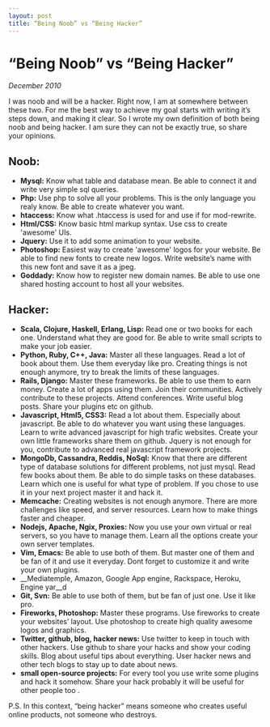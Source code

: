 ```yaml
---
layout: post
title: “Being Noob” vs “Being Hacker”
---
```


“Being Noob” vs “Being Hacker”
==============================

_December 2010_

I was noob and will be a hacker. 
Right now, I am at somewhere between these two. 
For me the best way to achieve my goal starts with writing it’s steps down, and making it clear. 
So I wrote my own definition of both being noob and being hacker. 
I am sure they can not be exactly true, so share your opinions.  

Noob:
-----

* __Mysql:__ Know what table and database mean. Be able to connect it and write very simple sql queries. 
* __Php:__ Use php to solve all your problems. This is the only language you realy know. Be able to create whatever you want.
* __htaccess:__ Know what .htaccess is used for and use if for mod-rewrite.
* __Html/CSS:__ Know basic html markup syntax. Use css to create 'awesome' UIs.
* __Jquery:__ Use it to add some animation to your website. 
* __Photoshop:__ Easiest way to create 'awesome' logos for your website. Be able to find new fonts to create new logos. Write website’s name with this new font and save it as a jpeg.
* __Goddady:__ Know how to register new domain names.  Be able to use one shared hosting account to host all your websites.

Hacker:
-------

* __Scala, Clojure, Haskell, Erlang, Lisp:__ Read one or two books for each one. Understand what they are good for. Be able to write small scripts to make your job easier. 
* __Python, Ruby, C++, Java:__ Master all these languages. Read a lot of book about them. Use them everyday like pro. Creating things is not enough anymore, try to break the limits of these languages.
* __Rails, Django:__ Master these frameworks. Be able to use them to earn money. Create a lot of apps using them. Join their communities. Actively contribute to these projects. Attend conferences. Write useful blog posts. Share your plugins etc on github.
* __Javascript, Html5, CSS3:__ Read a lot about them. Especially about javascript. Be able to do whatever you want using these languages. Learn to write advanced javascript for high trafic websites. Create your own little frameworks share them on github. Jquery is not enough for you, contribute to advanced real javascript framework projects.
* __MongoDb, Cassandra, Reddis, NoSql:__ Know that there are different type of database solutions for different problems, not just mysql. Read few books about them. Be able to do simple tasks on these databases. Learn which one is useful for what type of problem. If you chose to use it in your next project master it and hack it. 
* __Memcache:__ Creating websites is not enough anymore. There are more challenges like speed, and server resources. Learn how to make things faster and cheaper. 
* __Nodejs, Apache, Ngix, Proxies:__ Now you use your own virtual or real servers, so you have to manage them. Learn all the options create your own server templates. 
* __Vim, Emacs:__ Be able to use both of them. But master one of them and be fan of it and use it everyday. Dont forget to customize it and write your own plugins.
* __Mediatemple, Amazon, Google App engine, Rackspace, Heroku, Engine yar__d
* __Git, Svn:__ Be able to use both of them, but be fan of just one. Use it like pro.
* __Fireworks, Photoshop:__ Master these programs. Use fireworks to create your websites’ layout. Use photoshop to create high quality awesome logos and graphics.
* __Twitter, github, blog, hacker news:__ Use twitter to keep in touch with other hackers. Use github to share your hacks and show your coding skills. Blog about useful tips about everything. User hacker news and other tech blogs to stay up to date about news.
* __small open-source projects:__ For every tool you use write some plugins and hack it somehow. Share your hack probably it will be useful for other people too .

P.S. In this context, “being hacker” means someone who creates useful online products, not someone who destroys.

